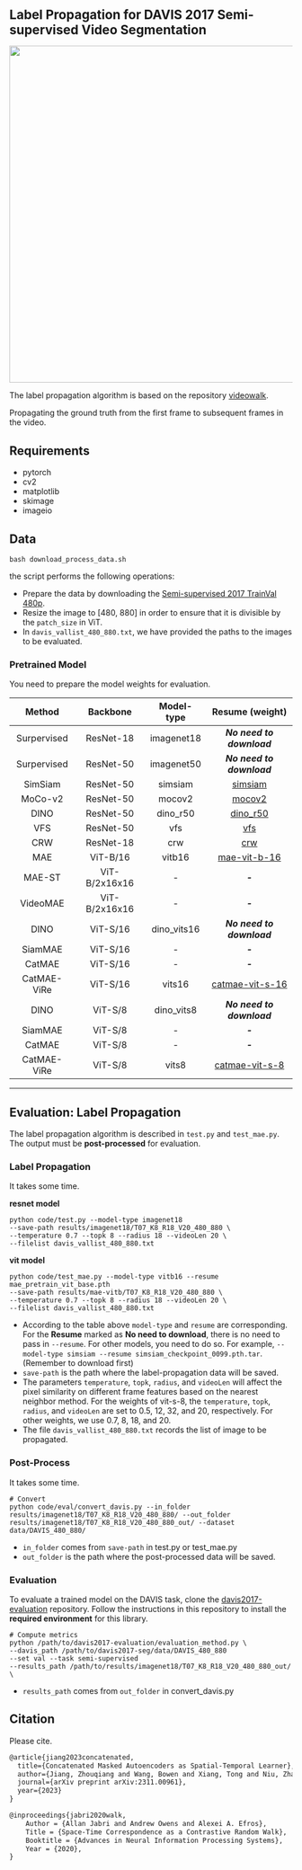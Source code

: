 <h1 style='font-size: 1.6em'>Label Propagation for DAVIS 2017 Semi-supervised Video Segmentation</h1>

<!-- ![](https://github.com/ajabri/videowalk/raw/master/figs/teaser_animation.gif) -->
<p align="center">
<img src="figs/label_propagation.gif" width="600">
</p>

The label propagation algorithm is based on the repository [videowalk](https://github.com/ajabri/videowalk).

Propagating the ground truth from the first frame to subsequent frames in the video.

##  Requirements
- pytorch
- cv2
- matplotlib
- skimage
- imageio


## Data
```
bash download_process_data.sh
```
the script performs the following operations:
- Prepare the data by downloading the [Semi-supervised 2017 TrainVal 480p](https://davischallenge.org/davis2017/code.html).
- Resize the image to [480, 880] in order to ensure that it is divisible by the `patch_size` in ViT.
- In `davis_vallist_480_880.txt`, we have provided the paths to the images to be evaluated.



### Pretrained Model
You need to prepare the model weights for evaluation.

|  Method  |  Backbone  | Model-type | Resume (weight) | 
| :------: | :--------: | :---: | :---: |
| Surpervised |  ResNet-18  |  imagenet18  |  ***No need to download***  |
| Surpervised |  ResNet-50  |  imagenet50  |  ***No need to download***  |
| SimSiam   |  ResNet-50    |  simsiam     |  [simsiam](https://dl.fbaipublicfiles.com/simsiam/models/100ep-256bs/pretrain/checkpoint_0099.pth.tar)  |
| MoCo-v2 |  ResNet-50      |  mocov2      |  [mocov2](https://dl.fbaipublicfiles.com/moco/moco_checkpoints/moco_v2_800ep/moco_v2_800ep_pretrain.pth.tar)  |
| DINO |  ResNet-50         |  dino_r50    |  [dino_r50](https://dl.fbaipublicfiles.com/dino/dino_resnet50_pretrain/dino_resnet50_pretrain.pth)  |
| VFS |  ResNet-50          |  vfs         |  [vfs](https://github.com/xvjiarui/VFS/releases/download/v0.1-rc1/r50_nc_sgd_cos_100e_r5_1xNx2_k400-d7ce3ad0.pth)  |
| CRW |  ResNet-18          |  crw         |  [crw](https://github.com/ajabri/videowalk/blob/master/pretrained.pth)  |
| MAE |  ViT-B/16           |  vitb16      |  [mae-vit-b-16](https://dl.fbaipublicfiles.com/mae/pretrain/mae_pretrain_vit_base.pth)  |
| MAE-ST |  ViT-B/2x16x16   | -            |  ***-***  |
| VideoMAE |  ViT-B/2x16x16 | -            |  ***-***  |
| DINO |  ViT-S/16          |  dino_vits16 |  ***No need to download***  |
| SiamMAE |  ViT-S/16       |  -      |  ***-***  |
| CatMAE  |  ViT-S/16       |  -      |  ***-***  |
| CatMAE-ViRe  |  ViT-S/16  |  vits16      |  [catmae-vit-s-16](https://drive.google.com/file/d/1QUFeeb8U-WoDvOkI768R7B8BpmXw-jkg/view?usp=drive_link)  |
| DINO |  ViT-S/8           |  dino_vits8  |  ***No need to download***  |
| SiamMAE |  ViT-S/8        |  -       |  ***-***  |
| CatMAE  |  ViT-S/8        |  -       |  ***-***  |
| CatMAE-ViRe  |  ViT-S/8   |  vits8       |  [catmae-vit-s-8](https://drive.google.com/file/d/1jaYjnXYOJFSVoXfQWTJfPix6tddQ4YMF/view?usp=drive_link)  |



---

## Evaluation: Label Propagation
The label propagation algorithm is described in `test.py` and `test_mae.py`.  The output must be **post-processed** for evaluation.



### Label Propagation
It takes some time.

**resnet model**
```
python code/test.py --model-type imagenet18
--save-path results/imagenet18/T07_K8_R18_V20_480_880 \
--temperature 0.7 --topk 8 --radius 18 --videoLen 20 \
--filelist davis_vallist_480_880.txt
```

**vit model**
```
python code/test_mae.py --model-type vitb16 --resume mae_pretrain_vit_base.pth
--save-path results/mae-vitb/T07_K8_R18_V20_480_880 \
--temperature 0.7 --topk 8 --radius 18 --videoLen 20 \
--filelist davis_vallist_480_880.txt
```

- According to the table above `model-type` and `resume` are corresponding. For the **Resume** marked as **No need to download**, there is no need to pass in `--resume`. For other models, you need to do so. For example, `--model-type simsiam --resume simsiam_checkpoint_0099.pth.tar`. (Remember to download first)
- `save-path` is the path where the label-propagation data will be saved.
- The parameters `temperature`, `topk`, `radius`, and `videoLen` will affect the pixel similarity on different frame features based on the nearest neighbor method. For the weights of vit-s-8, the `temperature`, `topk`, `radius`, and `videoLen` are set to 0.5, 12, 32, and 20, respectively. For other weights, we use 0.7, 8, 18, and 20.
- The file `davis_vallist_480_880.txt` records the list of image to be propagated.

### Post-Process
It takes some time.

```
# Convert
python code/eval/convert_davis.py --in_folder results/imagenet18/T07_K8_R18_V20_480_880/ --out_folder results/imagenet18/T07_K8_R18_V20_480_880_out/ --dataset data/DAVIS_480_880/
```

- `in_folder` comes from `save-path` in test.py or test_mae.py
- `out_folder` is the path where the post-processed data will be saved.

### Evaluation
To evaluate a trained model on the DAVIS task, clone the [davis2017-evaluation](https://github.com/davisvideochallenge/davis2017-evaluation) repository. Follow the instructions in this repository to install the **required environment** for this library.
```
# Compute metrics
python /path/to/davis2017-evaluation/evaluation_method.py \
--davis_path /path/to/davis2017-seg/data/DAVIS_480_880
--set val --task semi-supervised  
--results_path /path/to/results/imagenet18/T07_K8_R18_V20_480_880_out/  \
```

- `results_path` comes from `out_folder` in convert_davis.py

## Citation

Please cite.

```latex
@article{jiang2023concatenated,
  title={Concatenated Masked Autoencoders as Spatial-Temporal Learner},
  author={Jiang, Zhouqiang and Wang, Bowen and Xiang, Tong and Niu, Zhaofeng and Tang, Hong and Li, Guangshun and Li, Liangzhi},
  journal={arXiv preprint arXiv:2311.00961},
  year={2023}
}
```

```latex
@inproceedings{jabri2020walk,
    Author = {Allan Jabri and Andrew Owens and Alexei A. Efros},
    Title = {Space-Time Correspondence as a Contrastive Random Walk},
    Booktitle = {Advances in Neural Information Processing Systems},
    Year = {2020},
}
```
